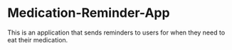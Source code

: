# Medication-Reminder-App
This is an application that sends reminders to users for when they need to eat their medication.
